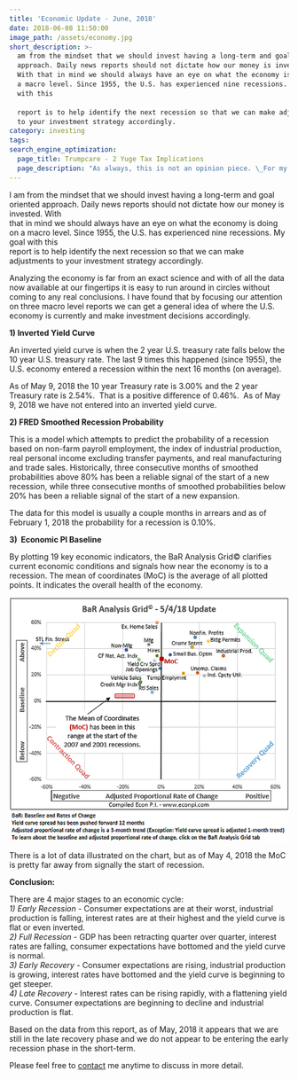 ```yaml
---
title: 'Economic Update - June, 2018'
date: 2018-06-08 11:50:00
image_path: /assets/economy.jpg
short_description: >-
  am from the mindset that we should invest having a long-term and goal oriented
  approach. Daily news reports should not dictate how our money is invested.
  With that in mind we should always have an eye on what the economy is doing on
  a macro level. Since 1955, the U.S. has experienced nine recessions. My goal
  with this

  report is to help identify the next recession so that we can make adjustments
  to your investment strategy accordingly.
category: investing
tags:
search_engine_optimization:
  page_title: Trumpcare - 2 Yuge Tax Implications
  page_description: "As always, this is not an opinion piece. \_For my full stance on the Better Care Act (BCRA) you'll have to wait for my exclusive Rachel Maddow interview airing soon. \_For now, we can look at the tax implications if the current BCRA is passed through the senate."
---
```


I am from the mindset that we should invest having a long-term and goal oriented approach. Daily news reports should not dictate how our money is invested. With<br>that in mind we should always have an eye on what the economy is doing on a macro level. Since 1955, the U.S. has experienced nine recessions. My goal with this<br>report is to help identify the next recession so that we can make adjustments to your investment strategy accordingly.

Analyzing the economy is far from an exact science and with of all the data now available at our fingertips it is easy to run around in circles without coming to any real conclusions. I have found that by focusing our attention on three macro level reports we can get a general idea of where the U.S. economy is currently and make investment decisions accordingly.&nbsp;

**1) Inverted Yield Curve**

An inverted yield curve is when the 2 year U.S. treasury rate falls below the 10 year U.S. treasury rate. The last 9 times this happened (since 1955), the U.S. economy entered a recession within the next 16 months (on average).

As of May 9, 2018 the 10 year Treasury rate is 3.00% and the 2 year Treasury rate is 2.54%.&nbsp; That is a positive difference of 0.46%.&nbsp; As of May 9, 2018 we have not entered into an inverted yield curve.

**2) FRED Smoothed Recession Probability**&nbsp;

This is a model which attempts to predict the probability of a recession based on non-farm payroll employment, the index of industrial production, real personal income excluding transfer payments, and real manufacturing and trade sales. Historically, three consecutive months of smoothed probabilities above 80% has been a reliable signal of the start of a new recession, while three consecutive months of smoothed probabilities below 20% has been a reliable signal of the start of a new expansion.

The data for this model is usually a couple months in arrears and as of February 1, 2018 the probability for a recession is 0.10%.&nbsp;&nbsp;

**3)&nbsp; Economic PI Baseline**

By plotting 19 key economic indicators, the BaR Analysis Grid&copy; clarifies current economic conditions and signals how near the economy is to a recession. The mean of coordinates (MoC) is the average of all plotted points. It indicates the overall health of the economy.

![](/assets/2018-5-4-2.png)

There is a lot of data illustrated on the chart, but as of May 4, 2018 the MoC is pretty far away from signally the start of recession.

**Conclusion:**

There are 4 major stages to an economic cycle:<br>*1) Early Recession* - Consumer expectations are at their worst, industrial production is falling, interest rates are at their highest and the yield curve is flat or even inverted.<br>*2) Full Recession* - GDP has been retracting quarter over quarter, interest rates are falling, consumer expectations have bottomed and the yield curve is normal.<br>*3) Early Recovery* - Consumer expectations are rising, industrial production is growing, interest rates have bottomed and the yield curve is beginning to get steeper.<br>*4) Late Recovery* - Interest rates can be rising rapidly, with a flattening yield curve. Consumer expectations are beginning to decline and industrial production is flat.

Based on the data from this report, as of May, 2018 it appears that we are still in the late recovery phase and we do not appear to be entering the early recession phase in the short-term.

Please feel free to [contact](/contact/) me anytime to discuss in more detail.
